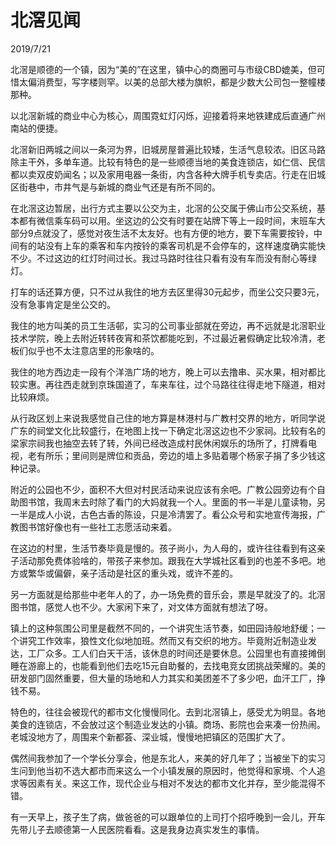 # 北滘见闻
2019/7/21

北滘是顺德的一个镇，因为“美的”在这里，镇中心的商圈可与市级CBD媲美，但可惜太偏消费型，写字楼则罕。以美的总部大楼为旗帜，都是少数大公司包一整幢楼那种。

以北滘新城的商业中心为核心，周围霓虹灯闪烁，迎接着将来地铁建成后直通广州南站的便捷。

北滘新旧两城之间以一条河为界，旧城房屋普遍比较矮，生活气息较浓。旧区马路除主干外，多单车道。比较有特色的是一些顺德当地的美食连锁店，如仁信、民信都以卖双皮奶闻名；以及家用电器一条街，内含各种大牌手机专卖店。行走在旧城区街巷中，市井气是与新城的商业气还是有所不同的。

在北滘这边暂居，出行方式主要以公交为主，北滘的公交属于佛山市公交系统，基本都有微信乘车码可以用。坐这边的公交有时要在站牌下等上一段时间，末班车大部分9点就没了，感觉对夜生活不太友好。也有方便的地方，要下车需要按铃，中间有的站没有上车的乘客和车内按铃的乘客司机是不会停车的，这样速度确实能快不少。不过这边的红灯时间过长。我过马路时往往只看有没有车而没有耐心等绿灯。

打车的话还算方便，只不过从我住的地方去区里得30元起步，而坐公交只要3元，没有急事肯定是坐公交的。

我住的地方叫美的员工生活邨，实习的公司事业部就在旁边，再不远就是北滘职业技术学院，晚上去附近转转夜宵和茶饮都能吃到，不过最近暑假确定比较冷清，老板们似乎也不太注意店里的形象啥的。

我住的地方西边走一段有个洋浩广场的地方，晚上可以去撸串、买水果，相对都比较实惠。再往西走就到京珠国道了，车来车往，过个马路往往得走地下隧道，相对比较麻烦。

从行政区划上来说我感觉自己住的地方算是林港村与广教村交界的地方，听同学说广东的祠堂文化比较盛行，在地图上找一下确定北滘这边也不少家祠。比较有名的梁家宗祠我也抽空去转了转，外间已经改造成村民休闲娱乐的场所了，打牌看电视，老有所乐；里间则是牌位和贡品，旁边的墙上多贴着哪个杨家子捐了多少钱这种记录。

附近的公园也不少，面积不大但对村民活动来说应该有余吧。广教公园旁边有个自助图书馆，我周末去时除了看门的大妈就我一个人。里面的书一半是儿童读物，另一半是成人小说，古色古香的陈设，只是冷清罢了。看公众号和实地宣传海报，广教图书馆好像也有一些社工志愿活动来着。

在这边的村里，生活节奏毕竟是慢的。孩子尚小，为人母的，或许往往看到有这亲子活动那免费体验啥的，带孩子来参加。跟我在大学城社区看到的也差不多吧。地方或繁华或偏僻，亲子活动是社区的重头戏，或许不差的。

另一方面就是给那些中老年人的了，办一场免费的音乐会，票是早就没了的。北滘图书馆，感觉人也不少。大家闲下来了，对文体方面就有想法了呀。

镇上的这种氛围公司里是截然不同的，一个讲究生活节奏，如田园诗般地舒缓；一个讲究工作效率，狼性文化似地加班。然而又有交织的地方。毕竟附近制造业发达，工厂众多。工人们白天干活，该休息的时间还是要休息。公园里也有直接摊倒睡在游廊上的，也能看到他们去吃15元自助餐的，去找电竞女团挑战荣耀的。美的研发部门固然重要，但大量的场地和人力其实和美团差不了多少吧，血汗工厂，挣钱不易。

特色的，往往会被现代的都市文化慢慢同化。去到北滘镇上，感受尤为明显。各地美食的连锁店，不会放过这个制造业发达的小镇。商场、影院也会来凑一份热闹。老城没地方了，周围来个新都荟、深业城，慢慢地把镇区的范围扩大了。

偶然间我参加了一个学长分享会，他是东北人，来美的好几年了；当被坐下的实习生问到他当初不选大都市而来这么一个小镇发展的原因时，他觉得和家境、个人追求等因素有关。来这工作，现代企业与相对不发达的都市文化并存，至少能混得不错。

有一天早上，孩子生了病，做爸爸的可以跟单位的上司打个招呼晚到一会儿，开车先带儿子去顺德第一人民医院看看。这是我身边真实发生的事情。



